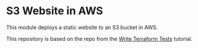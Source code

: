 # S3 Website in AWS

This module deploys a static website to an S3 bucket in AWS.

This repository is based on the repo from the [Write Terraform Tests](https://developer.hashicorp.com/terraform/language/tests) tutorial.

